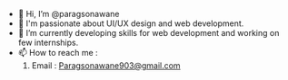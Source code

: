 - 👋 Hi, I’m @paragsonawane
- 👀 I'm passionate about UI/UX design and web development.
- 🌱 I’m currently developing skills for web development and working on few internships.
- 📫 How to reach me :
  1) Email : Paragsonawane903@gmail.com

